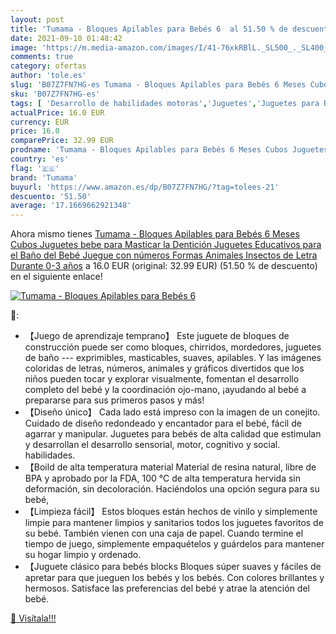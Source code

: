 ```yaml
---
layout: post
title: 'Tumama - Bloques Apilables para Bebés 6  al 51.50 % de descuento'
date: 2021-09-10 01:48:42
image: 'https://m.media-amazon.com/images/I/41-76xkRBlL._SL500_._SL400_.jpg'
comments: true
category: ofertas
author: 'tole.es'
slug: 'B07Z7FN7HG-es Tumama - Bloques Apilables para Bebés 6 Meses Cubos...'
sku: 'B07Z7FN7HG-es'
tags: [ 'Desarrollo de habilidades motoras','Juguetes','Juguetes para Bebés y primera infancia','Juguetes para apilar y encajar','Juguetes y juegos','bebe','bebé','bebés','tumama', ]
actualPrice: 16.0 EUR
currency: EUR
price: 16.0
comparePrice: 32.99 EUR
prodname: 'Tumama - Bloques Apilables para Bebés 6 Meses Cubos Juguetes bebe para Masticar la Dentición Juguetes Educativos para el Baño del Bebé Juegue con números  Formas  Animales  Insectos de Letra Durante 0-3 años'
country: 'es'
flag: '🇪🇸'
brand: 'Tumama'
buyurl: 'https://www.amazon.es/dp/B07Z7FN7HG/?tag=tolees-21'
descuento: '51.50'
average: '17.1669662921348'
---
```


Ahora mismo tienes [Tumama - Bloques Apilables para Bebés 6 Meses Cubos Juguetes bebe para Masticar la Dentición Juguetes Educativos para el Baño del Bebé Juegue con números  Formas  Animales  Insectos de Letra Durante 0-3 años](https://www.amazon.es/dp/B07Z7FN7HG/?tag=tolees-21) a 16.0 EUR (original: 32.99 EUR) (51.50 %  de descuento) en el siguiente enlace!

[![Tumama - Bloques Apilables para Bebés 6 ](https://m.media-amazon.com/images/I/41-76xkRBlL._SL500_._SL400_.jpg)](https://www.amazon.es/dp/B07Z7FN7HG/?tag=tolees-21)

🔎:

- 【Juego de aprendizaje temprano】 Este juguete de bloques de construcción puede ser como bloques, chirridos, mordedores, juguetes de baño --- exprimibles, masticables, suaves, apilables. Y las imágenes coloridas de letras, números, animales y gráficos divertidos que los niños pueden tocar y explorar visualmente, fomentan el desarrollo completo del bebé y la coordinación ojo-mano, ¡ayudando al bebé a prepararse para sus primeros pasos y más!
- 【Diseño único】 Cada lado está impreso con la imagen de un conejito. Cuidado de diseño redondeado y encantador para el bebé, fácil de agarrar y manipular. Juguetes para bebés de alta calidad que estimulan y desarrollan el desarrollo sensorial, motor, cognitivo y social. habilidades.
- 【Boild de alta temperatura material Material de resina natural, libre de BPA y aprobado por la FDA, 100 ℃ de alta temperatura hervida sin deformación, sin decoloración. Haciéndolos una opción segura para su bebé,
- 【Limpieza fácil】 Estos bloques están hechos de vinilo y simplemente limpie para mantener limpios y sanitarios todos los juguetes favoritos de su bebé. También vienen con una caja de papel. Cuando termine el tiempo de juego, simplemente empaquételos y guárdelos para mantener su hogar limpio y ordenado.
- 【Juguete clásico para bebés blocks Bloques súper suaves y fáciles de apretar para que jueguen los bebés y los bebés. Con colores brillantes y hermosos. Satisface las preferencias del bebé y atrae la atención del bebé.

[🛒 Visítala!!!](https://www.amazon.es/dp/B07Z7FN7HG/?tag=tolees-21)
